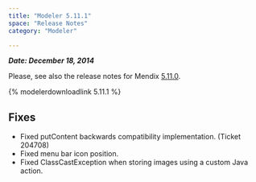 ```yaml
---
title: "Modeler 5.11.1"
space: "Release Notes"
category: "Modeler"

---
```


***Date: December 18, 2014***

Please, see also the release notes for Mendix [5.11.0](modeler-5.11.0).

{% modelerdownloadlink 5.11.1 %}

## Fixes

*   Fixed putContent backwards compatibility implementation. (Ticket 204708)
*   Fixed menu bar icon position.
*   Fixed ClassCastException when storing images using a custom Java action.
